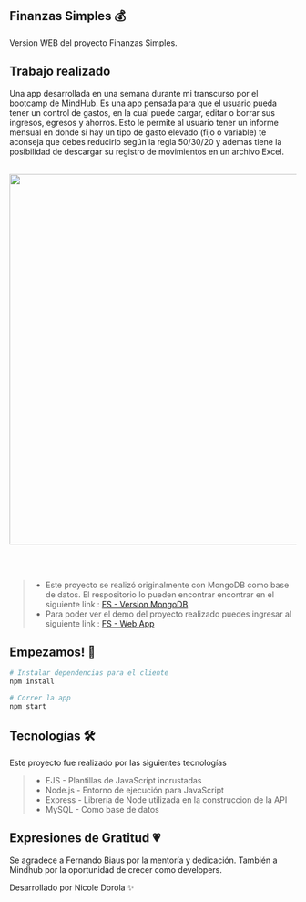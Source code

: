 ## Finanzas Simples 💰
Version WEB del proyecto Finanzas Simples.

## Trabajo realizado
Una app desarrollada en una semana durante mi transcurso por el bootcamp de MindHub. Es una app pensada para que el usuario pueda tener un control de gastos, en la cual puede cargar, editar o borrar sus ingresos, egresos y ahorros. Esto le permite al usuario tener un informe mensual en donde si hay un tipo de gasto elevado (fijo o variable) te aconseja que debes reducirlo según la regla 50/30/20 y ademas tiene la posibilidad de descargar su registro de movimientos en un archivo Excel.
<br></br>

<div align='center'>
  <img src="https://media.giphy.com/media/sAy19HWC2yKBmsejTk/giphy.gif" width="650"/>
</div>

<br></br>
>- Este proyecto se realizó originalmente con MongoDB como base de datos. El respositorio lo pueden encontrar encontrar en el siguiente link : [FS - Version MongoDB](https://github.com/Ndorola/finanzas-simples) 
>- Para poder ver el demo del proyecto realizado puedes ingresar al siguiente link : [FS - Web App](https://finanzas-simples.herokuapp.com/)

## Empezamos! 🚀

```bash
# Instalar dependencias para el cliente
npm install

# Correr la app
npm start
```

## Tecnologías 🛠️
Este proyecto fue realizado por las siguientes tecnologías

>- EJS - Plantillas de JavaScript incrustadas
>- Node.js - Entorno de ejecución para JavaScript
>- Express - Librería de Node utilizada en la construccion de la API
>- MySQL - Como base de datos

## Expresiones de Gratitud 💗
Se agradece a Fernando Biaus por la mentoría y dedicación.
También a Mindhub por la oportunidad de crecer como developers.

Desarrollado por Nicole Dorola ✨
